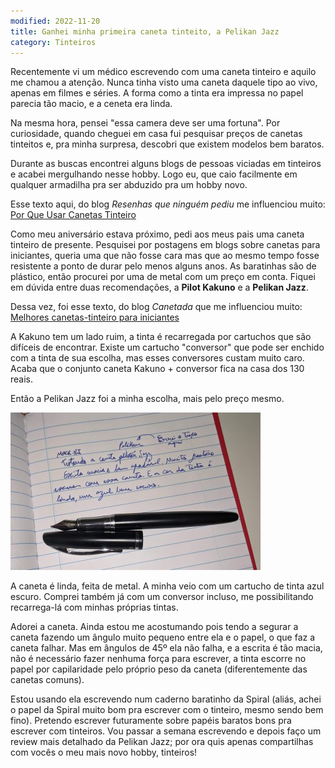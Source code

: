 ```yaml
---
modified: 2022-11-20
title: Ganhei minha primeira caneta tinteito, a Pelikan Jazz
category: Tinteiros
---
```


Recentemente vi um médico escrevendo com uma caneta tinteiro e aquilo me chamou a atenção. Nunca tinha visto uma caneta daquele tipo ao vivo, apenas em filmes e séries. A forma como a tinta era impressa no papel parecia tão macio, e a ceneta era linda.

Na mesma hora, pensei "essa camera deve ser uma fortuna". Por curiosidade, quando cheguei em casa fui pesquisar preços de canetas tinteitos e, pra minha surpresa, descobri que existem modelos bem baratos.

Durante as buscas encontrei alguns blogs de pessoas viciadas em tinteiros e acabei mergulhando nesse hobby. Logo eu, que caio facilmente em qualquer armadilha pra ser abduzido pra um hobby novo.

Esse texto aqui, do blog *Resenhas que ninguém pediu* me influenciou muito: [Por Que Usar Canetas Tinteiro](https://resenhasqueninguempediu.wordpress.com/2020/02/24/por-que-usar-canetas-tinteiro/)

Como meu aniversário estava próximo, pedi aos meus pais uma caneta tinteiro de presente. Pesquisei por postagens em blogs sobre canetas para iniciantes, queria uma que não fosse cara mas que ao mesmo tempo fosse resistente a ponto de durar pelo menos alguns anos. As baratinhas são de plástico, então procurei por uma de metal com um preço em conta. Fiquei em dúvida entre duas recomendações, a **Pilot Kakuno** e a **Pelikan Jazz**.

Dessa vez, foi esse texto, do blog *Canetada* que me influenciou muito: [Melhores canetas-tinteiro para iniciantes](https://canetada.com.br/canetas-tinteiro-para-iniciantes/)

A Kakuno tem um lado ruim, a tinta é recarregada por cartuchos que são difíceis de encontrar. Existe um cartucho "conversor" que pode ser enchido com a tinta de sua escolha, mas esses conversores custam muito caro. Acaba que o conjunto caneta Kakuno + conversor fica na casa dos 130 reais.

Então a Pelikan Jazz foi a minha escolha, mais pelo preço mesmo.

![Caneta tinteiro Pelikan Jazz preta](/img/tinteiros/pelikkan-jazz.jpg)

A caneta é linda, feita de metal. A minha veio com um cartucho de tinta azul escuro. Comprei também já com um conversor incluso, me possibilitando recarrega-lá com minhas próprias tintas.

Adorei a caneta. Ainda estou me acostumando pois tendo a segurar a caneta fazendo um ângulo muito pequeno entre ela e o papel, o que faz a caneta falhar. Mas em ângulos de 45º ela não falha, e a escrita é tão macia, não é necessário fazer nenhuma força para escrever, a tinta escorre no papel por capilaridade pelo próprio peso da caneta (diferentemente das canetas comuns).

Estou usando ela escrevendo num caderno baratinho da Spiral (aliás, achei o papel da Spiral muito bom pra escrever com o tinteiro, mesmo sendo bem fino). Pretendo escrever futuramente sobre papéis baratos bons pra escrever com tinteiros. Vou passar a semana escrevendo e depois faço um review mais detalhado da Pelikan Jazz; por ora quis apenas compartilhas com vocês o meu mais novo hobby, tinteiros!

